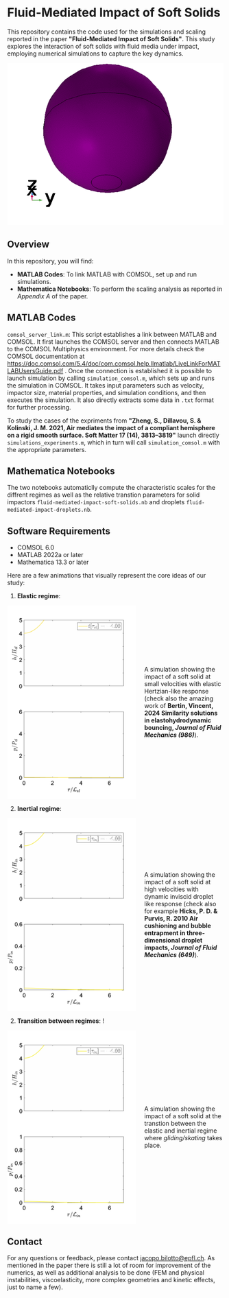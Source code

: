 # Fluid-Mediated Impact of Soft Solids

This repository contains the code used for the simulations and scaling reported in the paper **"Fluid-Mediated Impact of Soft Solids"**. This study explores the interaction of soft solids with fluid media under impact, employing numerical simulations to capture the key dynamics. 

![Main Concept Animation](ball_impact_cushioned.gif)

## Overview

In this repository, you will find:

- **MATLAB Codes**: To link MATLAB with COMSOL, set up and run simulations.
- **Mathematica Notebooks**: To perform the scaling analysis as reported in *Appendix A* of the paper.


## MATLAB Codes

`comsol_server_link.m`: This script establishes a link between MATLAB and COMSOL. It first launches the COMSOL server and then connects MATLAB to the COMSOL Multiphysics environment.
For more details check the COMSOL documentation at https://doc.comsol.com/5.4/doc/com.comsol.help.llmatlab/LiveLinkForMATLABUsersGuide.pdf .
Once the connection is established it is possible to launch simulation by calling `simulation_comsol.m`, which sets up and runs the simulation in COMSOL. It takes input parameters such as velocity, impactor size, material properties, and simulation conditions, and then executes the simulation. It also directly extracts some data in `.txt` format for further processing.

To study the cases of the expriments from **"Zheng, S., Dillavou, S. & Kolinski, J. M. 2021, Air mediates the impact of a compliant hemisphere on a rigid smooth surface. Soft Matter 17 (14), 3813–3819"** launch directly `simulations_experiments.m`, which in turn will call `simulation_comsol.m` with the appropriate parameters.


## Mathematica Notebooks

The two notebooks automaticlly compute the characteristic scales for the diffrent regimes as well as the relative transtion parameters for solid impactors `fluid-mediated-impact-soft-solids.nb` and droplets `fluid-mediated-impact-droplets.nb`.


## Software Requirements

- COMSOL 6.0
- MATLAB 2022a or later
- Mathematica 13.3 or later

Here are a few animations that visually represent the core ideas of our study:

1. **Elastic regime**: 
<div style="display: flex; align-items: center;">
  <img src="animated_plot_phi_0_1_more_steps.gif" alt="Elastic regime" width="300" style="margin-right: 20px;">
  <p>
    A simulation showing the impact of a soft solid at small velocities with elastic Hertzian-like response 
    (check also the amazing work of <strong>Bertin, Vincent, 2024 Similarity solutions in elastohydrodynamic bouncing, 
    <em>Journal of Fluid Mechanics (986)</em></strong>).
  </p>
</div>


2. **Inertial regime**:
<div style="display: flex; align-items: center;">
  <img src="animated_plot_phi_10_more_steps.gif" alt="Elastic regime" width="300" style="margin-right: 20px;">
  <p>
    A simulation showing the impact of a soft solid at high velocities with dynamic inviscid droplet like response (check also for example  <strong>Hicks, P. D. & Purvis, R. 2010 Air cushioning and bubble entrapment in three-dimensional droplet impacts, <em>Journal of Fluid Mechanics (649)</em></strong>).
  </p>
</div>


2. **Transition between regimes**: !
<div style="display: flex; align-items: center;">
  <img src="animated_plot_phi_4_more_steps.gif" alt="Elastic regime" width="300" style="margin-right: 20px;">
  <p>
    A simulation showing the impact of a soft solid at the transtion between the elastic and inertial regime where <em>gliding/skating</em> takes place.
  </p>
</div>


## Contact

For any questions or feedback, please contact jacopo.bilotto@epfl.ch.
As mentioned in the paper there is still a lot of room for improvement of the numerics, as well as additional analysis to be done (FEM and physical instabilities, viscoelasticity, more complex geometries and kinetic effects, just to name a few).
